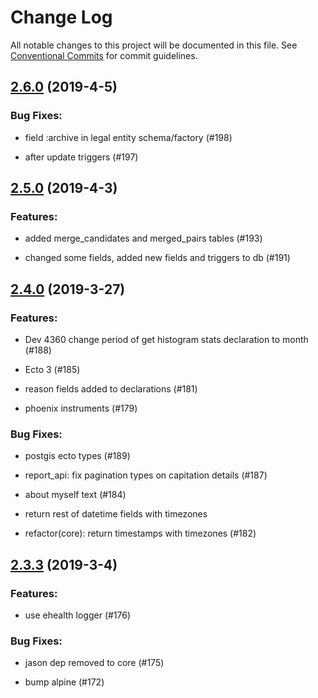 # Change Log

All notable changes to this project will be documented in this file.
See [Conventional Commits](Https://conventionalcommits.org) for commit guidelines.

<!-- changelog -->

## [2.6.0](https://github.com/edenlabllc/report.api/compare/2.5.0...2.6.0) (2019-4-5)




### Bug Fixes:

* field :archive in legal entity schema/factory (#198)

* after update triggers (#197)

## [2.5.0](https://github.com/edenlabllc/report.api/compare/2.4.0...2.5.0) (2019-4-3)




### Features:

* added merge_candidates and merged_pairs tables (#193)

* changed some fields, added new fields and triggers to db (#191)

## [2.4.0](https://github.com/edenlabllc/report.api/compare/2.3.3...2.4.0) (2019-3-27)




### Features:

* Dev 4360 change period of get histogram stats declaration to month (#188)

* Ecto 3 (#185)

* reason fields added to declarations (#181)

* phoenix instruments (#179)

### Bug Fixes:

* postgis ecto types (#189)

* report_api: fix pagination types on capitation details (#187)

* about myself text (#184)

* return rest of datetime fields with timezones

* refactor(core): return timestamps with timezones (#182)

## [2.3.3](https://github.com/edenlabllc/report.api/compare/2.3.3...2.3.3) (2019-3-4)




### Features:

* use ehealth logger (#176)

### Bug Fixes:

* jason dep removed to core (#175)

* bump alpine (#172)

